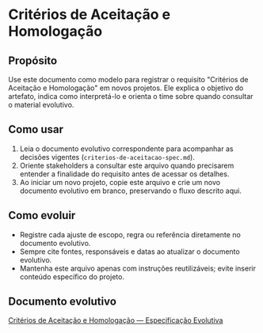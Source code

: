 <!-- proj/04-testes-e-validacao/criterios-de-aceitacao.md -->
# Critérios de Aceitação e Homologação

## Propósito
Use este documento como modelo para registrar o requisito "Critérios de Aceitação e Homologação" em novos projetos. Ele explica o objetivo do artefato, indica como interpretá-lo e orienta o time sobre quando consultar o material evolutivo.

## Como usar
1. Leia o documento evolutivo correspondente para acompanhar as decisões vigentes (`criterios-de-aceitacao-spec.md`).
2. Oriente stakeholders a consultar este arquivo quando precisarem entender a finalidade do requisito antes de acessar os detalhes.
3. Ao iniciar um novo projeto, copie este arquivo e crie um novo documento evolutivo em branco, preservando o fluxo descrito aqui.

## Como evoluir
- Registre cada ajuste de escopo, regra ou referência diretamente no documento evolutivo.
- Sempre cite fontes, responsáveis e datas ao atualizar o documento evolutivo.
- Mantenha este arquivo apenas com instruções reutilizáveis; evite inserir conteúdo específico do projeto.

## Documento evolutivo
[Critérios de Aceitação e Homologação — Especificação Evolutiva](./criterios-de-aceitacao-spec.md)

